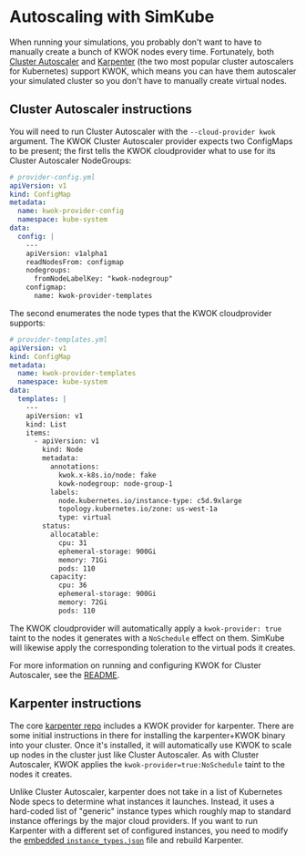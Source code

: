 <!--
template: docs.html
-->

# Autoscaling with SimKube

When running your simulations, you probably don't want to have to manually create a bunch of KWOK nodes every time.
Fortunately, both [Cluster Autoscaler](https://github.com/kubernetes/autoscaler) and [Karpenter](https://karpenter.sh)
(the two most popular cluster autoscalers for Kubernetes) support KWOK, which means you can have them autoscaler your
simulated cluster so you don't have to manually create virtual nodes.

## Cluster Autoscaler instructions

You will need to run Cluster Autoscaler with the `--cloud-provider kwok` argument.  The KWOK Cluster Autoscaler provider
expects two ConfigMaps to be present; the first tells the KWOK cloudprovider what to use for its Cluster Autoscaler
NodeGroups:

```yaml
# provider-config.yml
apiVersion: v1
kind: ConfigMap
metadata:
  name: kwok-provider-config
  namespace: kube-system
data:
  config: |
    ---
    apiVersion: v1alpha1
    readNodesFrom: configmap
    nodegroups:
      fromNodeLabelKey: "kwok-nodegroup"
    configmap:
      name: kwok-provider-templates
```

The second enumerates the node types that the KWOK cloudprovider supports:

```yaml
# provider-templates.yml
apiVersion: v1
kind: ConfigMap
metadata:
  name: kwok-provider-templates
  namespace: kube-system
data:
  templates: |
    ---
    apiVersion: v1
    kind: List
    items:
      - apiVersion: v1
        kind: Node
        metadata:
          annotations:
            kwok.x-k8s.io/node: fake
            kowk-nodegroup: node-group-1
          labels:
            node.kubernetes.io/instance-type: c5d.9xlarge
            topology.kubernetes.io/zone: us-west-1a
            type: virtual
        status:
          allocatable:
            cpu: 31
            ephemeral-storage: 900Gi
            memory: 71Gi
            pods: 110
          capacity:
            cpu: 36
            ephemeral-storage: 900Gi
            memory: 72Gi
            pods: 110
```

The KWOK cloudprovider will automatically apply a `kwok-provider: true` taint to the nodes it generates with a
`NoSchedule` effect on them.  SimKube will likewise apply the corresponding toleration to the virtual pods it creates.

For more information on running and configuring KWOK for Cluster Autoscaler, see the
[README](https://github.com/kubernetes/autoscaler/tree/master/cluster-autoscaler/cloudprovider/kwok).

## Karpenter instructions

The core [karpenter repo](https://github.com/kubernetes-sigs/karpenter) includes a KWOK provider for karpenter.  There
are some initial instructions in there for installing the karpenter+KWOK binary into your cluster.  Once it's installed,
it will automatically use KWOK to scale up nodes in the cluster just like Cluster Autoscaler.  As with Cluster
Autoscaler, KWOK applies the `kwok-provider=true:NoSchedule` taint to the nodes it creates.

Unlike Cluster Autoscaler, karpenter does not take in a list of Kubernetes Node specs to determine what instances it
launches.  Instead, it uses a hard-coded list of "generic" instance types which roughly map to standard instance
offerings by the major cloud providers.  If you want to run Karpenter with a different set of configured instances, you
need to modify the [embedded `instance_types.json`](https://github.com/kubernetes-sigs/karpenter/blob/main/kwok/cloudprovider/instance_types.json)
file and rebuild Karpenter.
